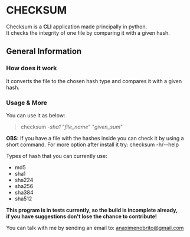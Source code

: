 # CHECKSUM

Checksum is a **CLI** application made principally in python. <br>
It checks the integrity of one file by comparing it with a given hash.

## General Information

### How does it work

It converts the file to the chosen hash type and compares it with a given hash.

### Usage & More
You can use it as below:

  > checksum *-sha1* "*file_name*" "*given_sum*"

**OBS:** If you have a file with the hashes inside you can check it by using a short command.
For more option after install it try: checksum -h/--help
  
Types of hash that you can currently use:

* md5
* sha1
* sha224
* sha256
* sha384
* sha512

**This program is in tests currently, so the build is incomplete already, <br>
if you have suggestions don't lose the chance to contribute!** <br>


You can talk with me by sending an email to: anaximenobrito@gmail.com
